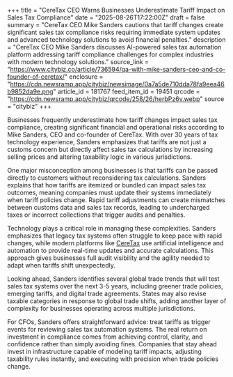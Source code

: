 +++
title = "CereTax CEO Warns Businesses Underestimate Tariff Impact on Sales Tax Compliance"
date = "2025-08-26T17:22:00Z"
draft = false
summary = "CereTax CEO Mike Sanders cautions that tariff changes create significant sales tax compliance risks requiring immediate system updates and advanced technology solutions to avoid financial penalties."
description = "CereTax CEO Mike Sanders discusses AI-powered sales tax automation platform addressing tariff compliance challenges for complex industries with modern technology solutions."
source_link = "https://www.citybiz.co/article/736594/qa-with-mike-sanders-ceo-and-co-founder-of-ceretax/"
enclosure = "https://cdn.newsramp.app/citybiz/newsimage/0a7a5de710dda78fa9eea46b9852da9e.png"
article_id = 181767
feed_item_id = 19451
qrcode = "https://cdn.newsramp.app/citybiz/qrcode/258/26/herbPz6v.webp"
source = "citybiz"
+++

<p>Businesses frequently underestimate how tariff changes impact sales tax compliance, creating significant financial and operational risks according to Mike Sanders, CEO and co-founder of CereTax. With over 30 years of tax technology experience, Sanders emphasizes that tariffs are not just a customs concern but directly affect sales tax calculations by increasing selling prices and altering taxability logic in various jurisdictions.</p><p>One major misconception among businesses is that tariffs can be passed directly to customers without reconsidering tax calculations. Sanders explains that how tariffs are itemized or bundled can impact sales tax outcomes, meaning companies must update their systems immediately when tariff policies change. Rapid tariff adjustments can create mismatches between customs data and sales tax records, leading to undercharged taxes or incorrect collections that trigger audits and penalties.</p><p>Technology plays a critical role in managing these complexities. Sanders emphasizes that legacy tax systems often struggle to keep pace with rapid changes, while modern platforms like <a href="https://www.cere-tax.com" rel="nofollow" target="_blank">CereTax</a> use artificial intelligence and automation to provide real-time updates and accurate calculations. This approach gives businesses full audit visibility and the agility needed to adapt when tariffs shift unexpectedly.</p><p>Looking ahead, Sanders identifies several global trade trends that will test sales tax systems over the next 3-5 years, including greener trade policies, emerging tariffs, and digital trade agreements. States may also revise taxable categories in response to global trade shifts, adding another layer of complexity for businesses operating across multiple jurisdictions.</p><p>For CFOs, Sanders offers straightforward advice: treat tariffs as trigger events for reviewing sales tax automation systems. The real return on investment in compliance comes from achieving control, clarity, and confidence rather than simply avoiding fines. Companies that stay ahead invest in infrastructure capable of modeling tariff impacts, adjusting taxability rules instantly, and executing with precision when trade policies change.</p>